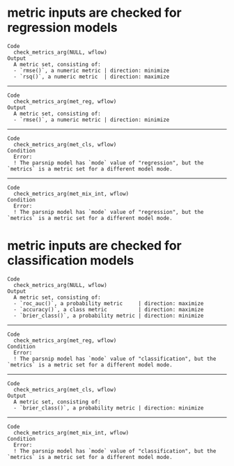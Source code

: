 # metric inputs are checked for regression models

    Code
      check_metrics_arg(NULL, wflow)
    Output
      A metric set, consisting of:
      - `rmse()`, a numeric metric | direction: minimize
      - `rsq()`, a numeric metric  | direction: maximize

---

    Code
      check_metrics_arg(met_reg, wflow)
    Output
      A metric set, consisting of:
      - `rmse()`, a numeric metric | direction: minimize

---

    Code
      check_metrics_arg(met_cls, wflow)
    Condition
      Error:
      ! The parsnip model has `mode` value of "regression", but the `metrics` is a metric set for a different model mode.

---

    Code
      check_metrics_arg(met_mix_int, wflow)
    Condition
      Error:
      ! The parsnip model has `mode` value of "regression", but the `metrics` is a metric set for a different model mode.

# metric inputs are checked for classification models

    Code
      check_metrics_arg(NULL, wflow)
    Output
      A metric set, consisting of:
      - `roc_auc()`, a probability metric     | direction: maximize
      - `accuracy()`, a class metric          | direction: maximize
      - `brier_class()`, a probability metric | direction: minimize

---

    Code
      check_metrics_arg(met_reg, wflow)
    Condition
      Error:
      ! The parsnip model has `mode` value of "classification", but the `metrics` is a metric set for a different model mode.

---

    Code
      check_metrics_arg(met_cls, wflow)
    Output
      A metric set, consisting of:
      - `brier_class()`, a probability metric | direction: minimize

---

    Code
      check_metrics_arg(met_mix_int, wflow)
    Condition
      Error:
      ! The parsnip model has `mode` value of "classification", but the `metrics` is a metric set for a different model mode.

